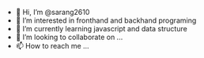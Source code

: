 - 👋 Hi, I’m @sarang2610
- 👀 I’m interested in fronthand and backhand programing
- 🌱 I’m currently learning javascript and data structure
- 💞️ I’m looking to collaborate on ...
- 📫 How to reach me ...

<!---
sarang2610/sarang2610 is a ✨ special ✨ repository because its `README.md` (this file) appears on your GitHub profile.
You can click the Preview link to take a look at your changes.
--->
